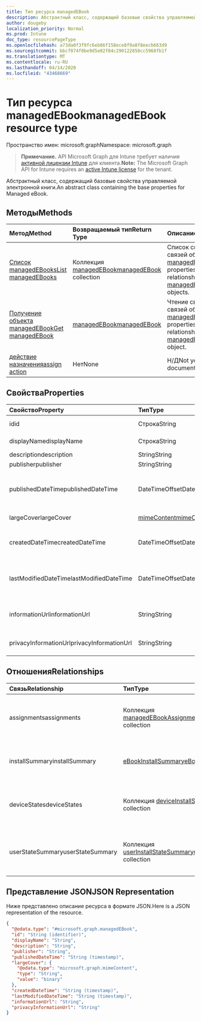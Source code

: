 ```yaml
---
title: Тип ресурса managedEBook
description: Абстрактный класс, содержащий базовые свойства управляемой электронной книги.
author: dougeby
localization_priority: Normal
ms.prod: Intune
doc_type: resourcePageType
ms.openlocfilehash: a73da0f3f9fc6eb86f158ece8f9a8f8eecb663d9
ms.sourcegitcommit: bbcf074f0be9d5e02f84c290122850cc5968fb1f
ms.translationtype: MT
ms.contentlocale: ru-RU
ms.lasthandoff: 04/14/2020
ms.locfileid: "43468669"
---
```

# <a name="managedebook-resource-type"></a><span data-ttu-id="6c75b-103">Тип ресурса managedEBook</span><span class="sxs-lookup"><span data-stu-id="6c75b-103">managedEBook resource type</span></span>

<span data-ttu-id="6c75b-104">Пространство имен: microsoft.graph</span><span class="sxs-lookup"><span data-stu-id="6c75b-104">Namespace: microsoft.graph</span></span>

> <span data-ttu-id="6c75b-105">**Примечание.** API Microsoft Graph для Intune требует наличия [активной лицензии Intune](https://go.microsoft.com/fwlink/?linkid=839381) для клиента.</span><span class="sxs-lookup"><span data-stu-id="6c75b-105">**Note:** The Microsoft Graph API for Intune requires an [active Intune license](https://go.microsoft.com/fwlink/?linkid=839381) for the tenant.</span></span>

<span data-ttu-id="6c75b-106">Абстрактный класс, содержащий базовые свойства управляемой электронной книги.</span><span class="sxs-lookup"><span data-stu-id="6c75b-106">An abstract class containing the base properties for Managed eBook.</span></span>

## <a name="methods"></a><span data-ttu-id="6c75b-107">Методы</span><span class="sxs-lookup"><span data-stu-id="6c75b-107">Methods</span></span>
|<span data-ttu-id="6c75b-108">Метод</span><span class="sxs-lookup"><span data-stu-id="6c75b-108">Method</span></span>|<span data-ttu-id="6c75b-109">Возвращаемый тип</span><span class="sxs-lookup"><span data-stu-id="6c75b-109">Return Type</span></span>|<span data-ttu-id="6c75b-110">Описание</span><span class="sxs-lookup"><span data-stu-id="6c75b-110">Description</span></span>|
|:---|:---|:---|
|[<span data-ttu-id="6c75b-111">Список managedEBooks</span><span class="sxs-lookup"><span data-stu-id="6c75b-111">List managedEBooks</span></span>](../api/intune-books-managedebook-list.md)|<span data-ttu-id="6c75b-112">Коллекция [managedEBook](../resources/intune-books-managedebook.md)</span><span class="sxs-lookup"><span data-stu-id="6c75b-112">[managedEBook](../resources/intune-books-managedebook.md) collection</span></span>|<span data-ttu-id="6c75b-113">Список свойств и связей объектов [managedEBook](../resources/intune-books-managedebook.md).</span><span class="sxs-lookup"><span data-stu-id="6c75b-113">List properties and relationships of the [managedEBook](../resources/intune-books-managedebook.md) objects.</span></span>|
|[<span data-ttu-id="6c75b-114">Получение объекта managedEBook</span><span class="sxs-lookup"><span data-stu-id="6c75b-114">Get managedEBook</span></span>](../api/intune-books-managedebook-get.md)|[<span data-ttu-id="6c75b-115">managedEBook</span><span class="sxs-lookup"><span data-stu-id="6c75b-115">managedEBook</span></span>](../resources/intune-books-managedebook.md)|<span data-ttu-id="6c75b-116">Чтение свойств и связей объекта [managedEBook](../resources/intune-books-managedebook.md).</span><span class="sxs-lookup"><span data-stu-id="6c75b-116">Read properties and relationships of the [managedEBook](../resources/intune-books-managedebook.md) object.</span></span>|
|[<span data-ttu-id="6c75b-117">действие назначения</span><span class="sxs-lookup"><span data-stu-id="6c75b-117">assign action</span></span>](../api/intune-books-managedebook-assign.md)|<span data-ttu-id="6c75b-118">Нет</span><span class="sxs-lookup"><span data-stu-id="6c75b-118">None</span></span>|<span data-ttu-id="6c75b-119">Н/Д</span><span class="sxs-lookup"><span data-stu-id="6c75b-119">Not yet documented</span></span>|

## <a name="properties"></a><span data-ttu-id="6c75b-120">Свойства</span><span class="sxs-lookup"><span data-stu-id="6c75b-120">Properties</span></span>
|<span data-ttu-id="6c75b-121">Свойство</span><span class="sxs-lookup"><span data-stu-id="6c75b-121">Property</span></span>|<span data-ttu-id="6c75b-122">Тип</span><span class="sxs-lookup"><span data-stu-id="6c75b-122">Type</span></span>|<span data-ttu-id="6c75b-123">Описание</span><span class="sxs-lookup"><span data-stu-id="6c75b-123">Description</span></span>|
|:---|:---|:---|
|<span data-ttu-id="6c75b-124">id</span><span class="sxs-lookup"><span data-stu-id="6c75b-124">id</span></span>|<span data-ttu-id="6c75b-125">Строка</span><span class="sxs-lookup"><span data-stu-id="6c75b-125">String</span></span>|<span data-ttu-id="6c75b-126">Ключ объекта.</span><span class="sxs-lookup"><span data-stu-id="6c75b-126">Key of the entity.</span></span>|
|<span data-ttu-id="6c75b-127">displayName</span><span class="sxs-lookup"><span data-stu-id="6c75b-127">displayName</span></span>|<span data-ttu-id="6c75b-128">Строка</span><span class="sxs-lookup"><span data-stu-id="6c75b-128">String</span></span>|<span data-ttu-id="6c75b-129">Имя электронной книги.</span><span class="sxs-lookup"><span data-stu-id="6c75b-129">Name of the eBook.</span></span>|
|<span data-ttu-id="6c75b-130">description</span><span class="sxs-lookup"><span data-stu-id="6c75b-130">description</span></span>|<span data-ttu-id="6c75b-131">String</span><span class="sxs-lookup"><span data-stu-id="6c75b-131">String</span></span>|<span data-ttu-id="6c75b-132">Описание.</span><span class="sxs-lookup"><span data-stu-id="6c75b-132">Description.</span></span>|
|<span data-ttu-id="6c75b-133">publisher</span><span class="sxs-lookup"><span data-stu-id="6c75b-133">publisher</span></span>|<span data-ttu-id="6c75b-134">String</span><span class="sxs-lookup"><span data-stu-id="6c75b-134">String</span></span>|<span data-ttu-id="6c75b-135">Издатель.</span><span class="sxs-lookup"><span data-stu-id="6c75b-135">Publisher.</span></span>|
|<span data-ttu-id="6c75b-136">publishedDateTime</span><span class="sxs-lookup"><span data-stu-id="6c75b-136">publishedDateTime</span></span>|<span data-ttu-id="6c75b-137">DateTimeOffset</span><span class="sxs-lookup"><span data-stu-id="6c75b-137">DateTimeOffset</span></span>|<span data-ttu-id="6c75b-138">Дата и время публикации электронной книги.</span><span class="sxs-lookup"><span data-stu-id="6c75b-138">The date and time when the eBook was published.</span></span>|
|<span data-ttu-id="6c75b-139">largeCover</span><span class="sxs-lookup"><span data-stu-id="6c75b-139">largeCover</span></span>|[<span data-ttu-id="6c75b-140">mimeContent</span><span class="sxs-lookup"><span data-stu-id="6c75b-140">mimeContent</span></span>](../resources/intune-shared-mimecontent.md)|<span data-ttu-id="6c75b-141">Обложка книги.</span><span class="sxs-lookup"><span data-stu-id="6c75b-141">Book cover.</span></span>|
|<span data-ttu-id="6c75b-142">createdDateTime</span><span class="sxs-lookup"><span data-stu-id="6c75b-142">createdDateTime</span></span>|<span data-ttu-id="6c75b-143">DateTimeOffset</span><span class="sxs-lookup"><span data-stu-id="6c75b-143">DateTimeOffset</span></span>|<span data-ttu-id="6c75b-144">Дата и время создания электронной книги.</span><span class="sxs-lookup"><span data-stu-id="6c75b-144">The date and time when the eBook file was created.</span></span>|
|<span data-ttu-id="6c75b-145">lastModifiedDateTime</span><span class="sxs-lookup"><span data-stu-id="6c75b-145">lastModifiedDateTime</span></span>|<span data-ttu-id="6c75b-146">DateTimeOffset</span><span class="sxs-lookup"><span data-stu-id="6c75b-146">DateTimeOffset</span></span>|<span data-ttu-id="6c75b-147">Дата и время последнего изменения электронной книги.</span><span class="sxs-lookup"><span data-stu-id="6c75b-147">The date and time when the eBook was last modified.</span></span>|
|<span data-ttu-id="6c75b-148">informationUrl</span><span class="sxs-lookup"><span data-stu-id="6c75b-148">informationUrl</span></span>|<span data-ttu-id="6c75b-149">String</span><span class="sxs-lookup"><span data-stu-id="6c75b-149">String</span></span>|<span data-ttu-id="6c75b-150">URL-адрес с дополнительными сведениями.</span><span class="sxs-lookup"><span data-stu-id="6c75b-150">The more information Url.</span></span>|
|<span data-ttu-id="6c75b-151">privacyInformationUrl</span><span class="sxs-lookup"><span data-stu-id="6c75b-151">privacyInformationUrl</span></span>|<span data-ttu-id="6c75b-152">String</span><span class="sxs-lookup"><span data-stu-id="6c75b-152">String</span></span>|<span data-ttu-id="6c75b-153">URL-адрес заявления о конфиденциальности.</span><span class="sxs-lookup"><span data-stu-id="6c75b-153">The privacy statement Url.</span></span>|

## <a name="relationships"></a><span data-ttu-id="6c75b-154">Отношения</span><span class="sxs-lookup"><span data-stu-id="6c75b-154">Relationships</span></span>
|<span data-ttu-id="6c75b-155">Связь</span><span class="sxs-lookup"><span data-stu-id="6c75b-155">Relationship</span></span>|<span data-ttu-id="6c75b-156">Тип</span><span class="sxs-lookup"><span data-stu-id="6c75b-156">Type</span></span>|<span data-ttu-id="6c75b-157">Описание</span><span class="sxs-lookup"><span data-stu-id="6c75b-157">Description</span></span>|
|:---|:---|:---|
|<span data-ttu-id="6c75b-158">assignments</span><span class="sxs-lookup"><span data-stu-id="6c75b-158">assignments</span></span>|<span data-ttu-id="6c75b-159">Коллекция [managedEBookAssignment](../resources/intune-books-managedebookassignment.md)</span><span class="sxs-lookup"><span data-stu-id="6c75b-159">[managedEBookAssignment](../resources/intune-books-managedebookassignment.md) collection</span></span>|<span data-ttu-id="6c75b-160">Список назначений для этой электронной книги.</span><span class="sxs-lookup"><span data-stu-id="6c75b-160">The list of assignments for this eBook.</span></span>|
|<span data-ttu-id="6c75b-161">installSummary</span><span class="sxs-lookup"><span data-stu-id="6c75b-161">installSummary</span></span>|[<span data-ttu-id="6c75b-162">eBookInstallSummary</span><span class="sxs-lookup"><span data-stu-id="6c75b-162">eBookInstallSummary</span></span>](../resources/intune-books-ebookinstallsummary.md)|<span data-ttu-id="6c75b-163">Общие сведения по установке мобильного приложения.</span><span class="sxs-lookup"><span data-stu-id="6c75b-163">Mobile App Install Summary.</span></span>|
|<span data-ttu-id="6c75b-164">deviceStates</span><span class="sxs-lookup"><span data-stu-id="6c75b-164">deviceStates</span></span>|<span data-ttu-id="6c75b-165">Коллекция [deviceInstallState](../resources/intune-books-deviceinstallstate.md)</span><span class="sxs-lookup"><span data-stu-id="6c75b-165">[deviceInstallState](../resources/intune-books-deviceinstallstate.md) collection</span></span>|<span data-ttu-id="6c75b-166">Список состояний установки для этой электронной книги.</span><span class="sxs-lookup"><span data-stu-id="6c75b-166">The list of installation states for this eBook.</span></span>|
|<span data-ttu-id="6c75b-167">userStateSummary</span><span class="sxs-lookup"><span data-stu-id="6c75b-167">userStateSummary</span></span>|<span data-ttu-id="6c75b-168">Коллекция [userInstallStateSummary](../resources/intune-books-userinstallstatesummary.md)</span><span class="sxs-lookup"><span data-stu-id="6c75b-168">[userInstallStateSummary](../resources/intune-books-userinstallstatesummary.md) collection</span></span>|<span data-ttu-id="6c75b-169">Список состояний установки для этой электронной книги.</span><span class="sxs-lookup"><span data-stu-id="6c75b-169">The list of installation states for this eBook.</span></span>|

## <a name="json-representation"></a><span data-ttu-id="6c75b-170">Представление JSON</span><span class="sxs-lookup"><span data-stu-id="6c75b-170">JSON Representation</span></span>
<span data-ttu-id="6c75b-171">Ниже представлено описание ресурса в формате JSON.</span><span class="sxs-lookup"><span data-stu-id="6c75b-171">Here is a JSON representation of the resource.</span></span>
<!-- {
  "blockType": "resource",
  "keyProperty": "id",
  "@odata.type": "microsoft.graph.managedEBook"
}
-->
``` json
{
  "@odata.type": "#microsoft.graph.managedEBook",
  "id": "String (identifier)",
  "displayName": "String",
  "description": "String",
  "publisher": "String",
  "publishedDateTime": "String (timestamp)",
  "largeCover": {
    "@odata.type": "microsoft.graph.mimeContent",
    "type": "String",
    "value": "binary"
  },
  "createdDateTime": "String (timestamp)",
  "lastModifiedDateTime": "String (timestamp)",
  "informationUrl": "String",
  "privacyInformationUrl": "String"
}
```







